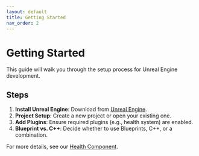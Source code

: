 ```yaml
---
layout: default
title: Getting Started
nav_order: 2
---
```


# Getting Started

This guide will walk you through the setup process for Unreal Engine development.

## Steps
1. **Install Unreal Engine**: Download from [Unreal Engine](https://www.unrealengine.com).
2. **Project Setup**: Create a new project or open your existing one.
3. **Add Plugins**: Ensure required plugins (e.g., health system) are enabled.
4. **Blueprint vs. C++**: Decide whether to use Blueprints, C++, or a combination.

For more details, see our [Health Component](health-component).
